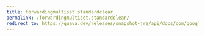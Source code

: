 ```yaml
---
title: forwardingmultiset.standardclear
permalink: /forwardingmultiset.standardclear/
redirect_to: https://guava.dev/releases/snapshot-jre/api/docs/com/google/common/collect/ForwardingMultiset.html#standardClear--
---
```

